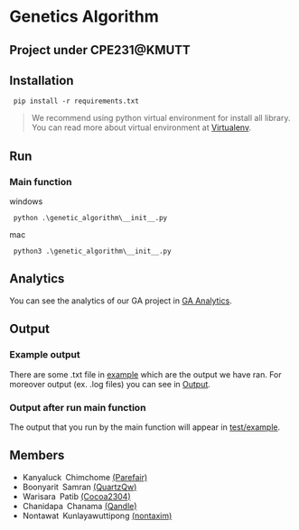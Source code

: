 # Genetics Algorithm
Project under CPE231@KMUTT
---

## Installation

```console
 pip install -r requirements.txt
 ```

 > We recommend using python virtual environment for install all library.
You can read more about virtual environment at
[Virtualenv](https://virtualenv.pypa.io/en/latest/).

## Run

### Main function
windows
```console
 python .\genetic_algorithm\__init__.py
```
mac
```console
 python3 .\genetic_algorithm\__init__.py
```

## Analytics
You can see the analytics of our GA project in  [GA Analytics](ga_analytics.ipynb).

## Output

### Example output
There are some .txt file in [example](./example/) which are the output we have ran. For moreover output (ex. .log files) you can see in [Output](https://mailkmuttacth-my.sharepoint.com/personal/nontawat_kunl_kmutt_ac_th/_layouts/15/onedrive.aspx?id=%2Fpersonal%2Fnontawat%5Fkunl%5Fkmutt%5Fac%5Fth%2FDocuments%2FtestCase%28%2Etxt%29%28%2Elog%29&ga=1).

### Output after run main function
The output that you run by the main function will appear in [test/example](./test/example/).

## Members
- Kanyaluck&ensp;Chimchome [(Parefair)](https://github.com/Parefair)
- Boonyarit&ensp;Samran [(QuartzQw)](https://github.com/QuartzQw)
- Warisara&ensp;Patib [(Cocoa2304)](https://github.com/Cocoa2304)
- Chanidapa&ensp;Chanama [(Qandle)](https://github.com/Qandle)
- Nontawat&ensp;Kunlayawuttipong [(nontaxim)](https://github.com/nontaxim)
